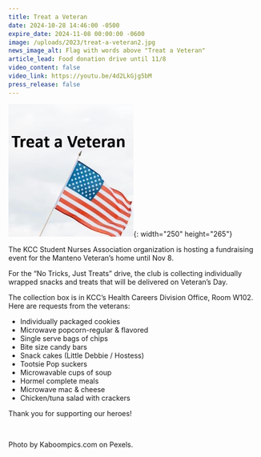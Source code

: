 ```yaml
---
title: Treat a Veteran
date: 2024-10-28 14:46:00 -0500
expire_date: 2024-11-08 00:00:00 -0600
image: /uploads/2023/treat-a-veteran2.jpg
news_image_alt: Flag with words above "Treat a Veteran"
article_lead: Food donation drive until 11/8
video_content: false
video_link: https://youtu.be/4d2LkGjg5bM
press_release: false
---
```

![Treat a veteran](/uploads/2023/treat-a-veteran250x265.jpg){: width="250" height="265"}

The KCC Student Nurses Association organization is hosting a fundraising event for the Manteno Veteran’s home until Nov 8.

For the “No Tricks, Just Treats” drive, the club is collecting individually wrapped snacks and treats that will be delivered on Veteran’s Day.

The collection box is in KCC’s Health Careers Division Office, Room W102. Here are requests from the veterans:

* Individually packaged cookies
* Microwave popcorn-regular & flavored
* Single serve bags of chips
* Bite size candy bars
* Snack cakes (Little Debbie / Hostess)
* Tootsie Pop suckers
* Microwavable cups of soup
* Hormel complete meals
* Microwave mac & cheese
* Chicken/tuna salad with crackers

Thank you for supporting our heroes!

&nbsp;

Photo by Kaboompics.com on Pexels.